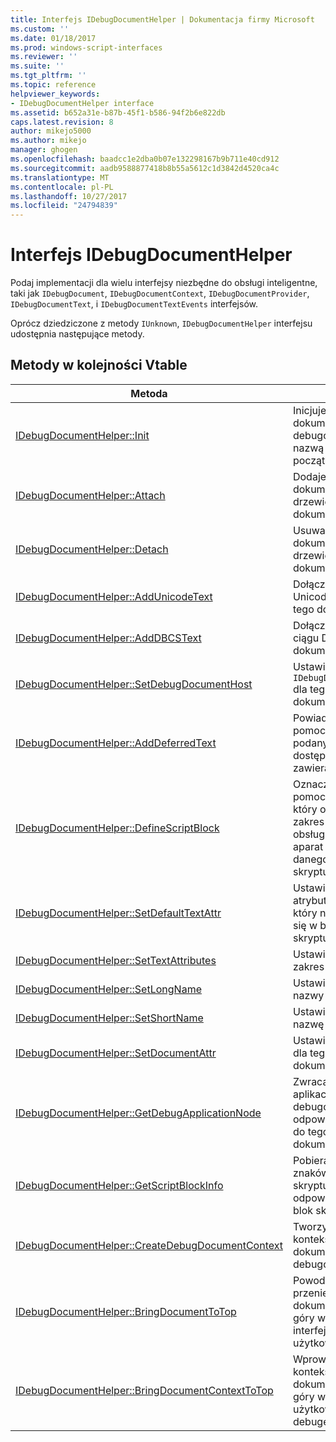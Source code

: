 ```yaml
---
title: Interfejs IDebugDocumentHelper | Dokumentacja firmy Microsoft
ms.custom: ''
ms.date: 01/18/2017
ms.prod: windows-script-interfaces
ms.reviewer: ''
ms.suite: ''
ms.tgt_pltfrm: ''
ms.topic: reference
helpviewer_keywords:
- IDebugDocumentHelper interface
ms.assetid: b652a31e-b87b-45f1-b586-94f2b6e822db
caps.latest.revision: 8
author: mikejo5000
ms.author: mikejo
manager: ghogen
ms.openlocfilehash: baadcc1e2dba0b07e132298167b9b711e40cd912
ms.sourcegitcommit: aadb9588877418b8b55a5612c1d3842d4520ca4c
ms.translationtype: MT
ms.contentlocale: pl-PL
ms.lasthandoff: 10/27/2017
ms.locfileid: "24794839"
---
```

# <a name="idebugdocumenthelper-interface"></a>Interfejs IDebugDocumentHelper
Podaj implementacji dla wielu interfejsy niezbędne do obsługi inteligentne, taki jak `IDebugDocument`, `IDebugDocumentContext`, `IDebugDocumentProvider`, `IDebugDocumentText`, i `IDebugDocumentTextEvents` interfejsów.  
  
 Oprócz dziedziczone z metody `IUnknown`, `IDebugDocumentHelper` interfejsu udostępnia następujące metody.  
  
## <a name="methods-in-vtable-order"></a>Metody w kolejności Vtable  
  
|Metoda|Opis|  
|------------|-----------------|  
|[IDebugDocumentHelper::Init](../../winscript/reference/idebugdocumenthelper-init.md)|Inicjuje pomocnika dokumentu debugowania z nazwą i atrybuty początkowej.|  
|[IDebugDocumentHelper::Attach](../../winscript/reference/idebugdocumenthelper-attach.md)|Dodaje ten dokument w drzewie dokumentu.|  
|[IDebugDocumentHelper::Detach](../../winscript/reference/idebugdocumenthelper-detach.md)|Usuwa ten dokument w drzewie dokumentu.|  
|[IDebugDocumentHelper::AddUnicodeText](../../winscript/reference/idebugdocumenthelper-addunicodetext.md)|Dołącza ciąg Unicode do końca tego dokumentu.|  
|[IDebugDocumentHelper::AddDBCSText](../../winscript/reference/idebugdocumenthelper-adddbcstext.md)|Dołącza do końca ciągu DBCS tego dokumentu.|  
|[IDebugDocumentHelper::SetDebugDocumentHost](../../winscript/reference/idebugdocumenthelper-setdebugdocumenthost.md)|Ustawia `IDebugDocumentHost` dla tego dokumentu.|  
|[IDebugDocumentHelper::AddDeferredText](../../winscript/reference/idebugdocumenthelper-adddeferredtext.md)|Powiadamia pomocnika, że podany tekst jest dostępny, ale nie zawiera znaków.|  
|[IDebugDocumentHelper::DefineScriptBlock](../../winscript/reference/idebugdocumenthelper-definescriptblock.md)|Oznacza, że do pomocniczego, który określony zakres znaków jest obsługiwane przez aparat skryptów danego blok skryptu.|  
|[IDebugDocumentHelper::SetDefaultTextAttr](../../winscript/reference/idebugdocumenthelper-setdefaulttextattr.md)|Ustawia domyślne atrybuty dla tekstu, który nie znajduje się w bloku skryptu.|  
|[IDebugDocumentHelper::SetTextAttributes](../../winscript/reference/idebugdocumenthelper-settextattributes.md)|Ustawia atrybut na zakres tekstu.|  
|[IDebugDocumentHelper::SetLongName](../../winscript/reference/idebugdocumenthelper-setlongname.md)|Ustawia długiej nazwy dokumentu.|  
|[IDebugDocumentHelper::SetShortName](../../winscript/reference/idebugdocumenthelper-setshortname.md)|Ustawia krótką nazwę dokumentu.|  
|[IDebugDocumentHelper::SetDocumentAttr](../../winscript/reference/idebugdocumenthelper-setdocumentattr.md)|Ustawia atrybuty dla tego dokumentu.|  
|[IDebugDocumentHelper::GetDebugApplicationNode](../../winscript/reference/idebugdocumenthelper-getdebugapplicationnode.md)|Zwraca węzła aplikacji debugowania odpowiadającego do tego dokumentu.|  
|[IDebugDocumentHelper::GetScriptBlockInfo](../../winscript/reference/idebugdocumenthelper-getscriptblockinfo.md)|Pobiera zakres znaków i aparat skryptu odpowiadający blok skryptu.|  
|[IDebugDocumentHelper::CreateDebugDocumentContext](../../winscript/reference/idebugdocumenthelper-createdebugdocumentcontext.md)|Tworzy nowy kontekst dokumentu debugowania.|  
|[IDebugDocumentHelper::BringDocumentToTop](../../winscript/reference/idebugdocumenthelper-bringdocumenttotop.md)|Powoduje przeniesienie tego dokumentu do góry w debugerze interfejsu użytkownika.|  
|[IDebugDocumentHelper::BringDocumentContextToTop](../../winscript/reference/idebugdocumenthelper-bringdocumentcontexttotop.md)|Wprowadzono kontekście tego dokumentu do góry w interfejsie użytkownika debugera.|